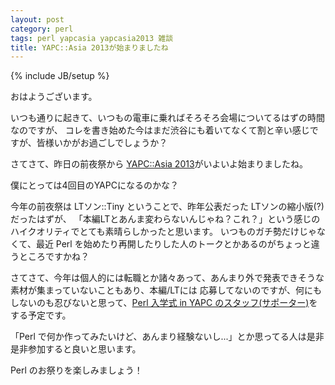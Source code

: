 ```yaml
---
layout: post
category: perl
tags: perl yapcasia yapcasia2013 雑談
title: YAPC::Asia 2013が始まりましたね
---
```

{% include JB/setup %}

おはようございます。

いつも通りに起きて、いつもの電車に乗ればそろそろ会場についてるはずの時間なのですが、
コレを書き始めた今はまだ渋谷にも着いてなくて割と辛い感じですが、皆様いかがお過ごしでしょうか？

さてさて、昨日の前夜祭から [YAPC::Asia 2013](http://yapcasia.org/2013/)がいよいよ始まりましたね。

僕にとっては4回目のYAPCになるのかな？

今年の前夜祭は LTソン::Tiny ということで、昨年公表だった LTソンの縮小版(?)だったはずが、
「本編LTとあんま変わらないんじゃね？これ？」という感じのハイクオリティでとても素晴らしかったと思います。
いつものガチ勢だけじゃなくて、最近 Perl を始めたり再開したりした人のトークとかあるのがちょっと違うところですかね？

さてさて、今年は個人的には転職とか諸々あって、あんまり外で発表できそうな素材が集まっていないこともあり、本編/LTには
応募してないのですが、何にもしないのも忍びないと思って、[Perl 入学式 in YAPC のスタッフ(サポーター)](http://peatix.com/event/18878/)をする予定です。

「Perl で何か作ってみたいけど、あんまり経験ないし...」とか思ってる人は是非是非参加すると良いと思います。

Perl のお祭りを楽しみましょう！


